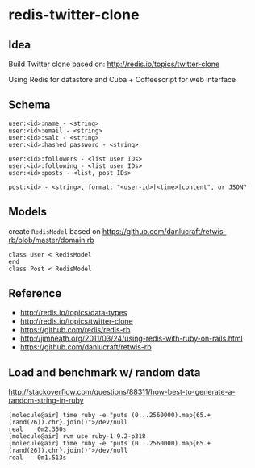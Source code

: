# redis-twitter-clone

## Idea

Build Twitter clone based on:
<http://redis.io/topics/twitter-clone>

Using Redis for datastore and Cuba + Coffeescript for web interface

## Schema

    user:<id>:name - <string>
    user:<id>:email - <string>
    user:<id>:salt - <string>
    user:<id>:hashed_password - <string>

    user:<id>:followers - <list user IDs>
    user:<id>:following - <list user IDs>
    user:<id>:posts - <list, post IDs>

    post:<id> - <string>, format: "<user-id>|<time>|content", or JSON?

## Models

create `RedisModel` based on <https://github.com/danlucraft/retwis-rb/blob/master/domain.rb>

```
class User < RedisModel
end
class Post < RedisModel
```
## Reference

- <http://redis.io/topics/data-types>
- <http://redis.io/topics/twitter-clone>
- <https://github.com/redis/redis-rb>
- <http://jimneath.org/2011/03/24/using-redis-with-ruby-on-rails.html>
- <https://github.com/danlucraft/retwis-rb>

## Load and benchmark w/ random data

<http://stackoverflow.com/questions/88311/how-best-to-generate-a-random-string-in-ruby>

    [molecule@air] time ruby -e "puts (0...2560000).map{65.+(rand(26)).chr}.join()">/dev/null 
    real	0m2.350s
    [molecule@air] rvm use ruby-1.9.2-p318
    [molecule@air] time ruby -e "puts (0...2560000).map{65.+(rand(26)).chr}.join()">/dev/null  
    real	0m1.513s
